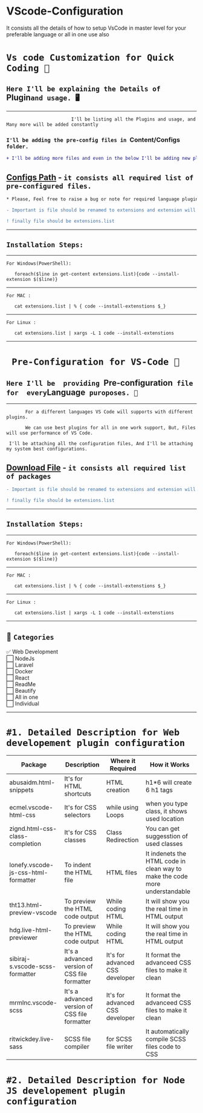 # VScode-Configuration
It consists all the details of how to setup VsCode in master level for your preferable language or all in one use also


# `Vs code Customization for Quick Coding 💯`

## `Here I'll be explaining the Details of `Plugin` and usage. 🖥️ `

---

```
                        I'll be listing all the Plugins and usage, and Many more will be added constantly
```

<!--  The Result would be looking some thing like below -->

### `I'll be adding the pre-config files in `Content/Configs` folder.`


```diff
+ I'll be adding more files and even in the below I'll be adding new plugins with date of update
```

## <a href="[../../Conten/Configs/](https://github.com/SURESH-BABU-G/VS_code_master-tutorial/tree/main/Content/Configs)">Configs Path</a> - `it consists all required list of pre-configured files.`

```diff
* Please, Feel free to raise a bug or note for required language plugins or configuration for a language ( I research and make a uniq look and comfort for your requirement )
```

```diff
- Important is file should be renamed to extensions and extension will be .list (if it is not with same name)

! finally file should be extensions.list
```

---
 ## `Installation Steps:` 
***
``` For Windows(PowerShell): ```
 ```code
    foreach($line in get-content extensions.list){code --install-extension $($line)}
 ```
***
```For MAC :```
```code
   cat extensions.list | % { code --install-extenstions $_}
````
***
```For Linux :```

``` code
   cat extensions.list | xargs -L 1 code --install-extenstions 
```
***


# ` Pre-Configuration for VS-Code 💯`

## `Here I'll be  providing `Pre-configuration`  file  for  every `Language` puroposes. 🤤`

---

```
       For a different languages VS Code will supports with different plugins.

       We can use best plugins for all in one work support, But, Files will use performance of VS Code.
```

```
 I'll be attaching all the configuration files, And I'll be attaching my system best configurations.
```

## <a href="[../../../Configs/extensions-web.list](https://github.com/SURESH-BABU-G/VS_code_master-tutorial/blob/main/Content/Configs/extensions-web.list)" download="extensions.list">Download File</a> - `it consists all required list of packages`

```diff
- Important is file should be renamed to extensions and extension will be .list (if it is not with same name)

! finally file should be extensions.list
```

---
 ## `Installation Steps:` 
***
``` For Windows(PowerShell): ```
 ```code
    foreach($line in get-content extensions.list){code --install-extension $($line)}
 ```
***
```For MAC :```
```code
   cat extensions.list | % { code --install-extenstions $_}
````
***
```For Linux :```

``` code
   cat extensions.list | xargs -L 1 code --install-extenstions 
```
***
 ## 🚦 `Categories`
✅ Web Development <br/>
⬜ NodeJs <br/>
⬜ Laravel <br/>
⬜ Docker <br/>
⬜ React <br/>
⬜ ReadMe <br/>
⬜ Beautify <br/>
⬜ All in one <br/>
⬜ Individual <br/>

***

# `#1. Detailed Description for Web developement plugin configuration`

| Package                | Description             | Where it Required | How it Works               |
| ---------------------- | ----------------------- | ----------------- | -------------------------- |
| abusaidm.html-snippets | It's for HTML shortcuts | HTML creation     | h1*6 will create 6 h1 tags |
|ecmel.vscode-html-css| It's for CSS selectors | while using Loops | when you type class, it shows used location |
|zignd.html-css-class-completion | It's for CSS classes | Class Redirection | You can get suggesstion of used classes |
|lonefy.vscode-js-css-html-formatter| To indent the HTML file | HTML files | It indenets the HTML code in clean way to make the code more understandable |
|tht13.html-preview-vscode| To preview the HTML code output | While coding HTML | It will show you the real time in HTML output |
|hdg.live-html-previewer| To preview the HTML code output | While coding HTML | It will show you the real time in HTML output |
|sibiraj-s.vscode-scss-formatter| It's a advanced version of CSS file formatter | It's for advanced CSS developer | It format the advanceed CSS files to make it clean |
|mrmlnc.vscode-scss| It's a advanced version of CSS file formatter | It's for advanced CSS developer | It format the advanceed CSS files to make it clean |
|ritwickdey.live-sass| SCSS file compiler | for SCSS file writer | It automatically compile SCSS files code to CSS |


# `#2. Detailed Description for Node JS developement plugin configuration`